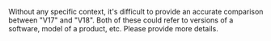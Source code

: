 Without any specific context, it's difficult to provide an accurate comparison between "V17" and "V18". Both of these could refer to versions of a software, model of a product, etc. Please provide more details.